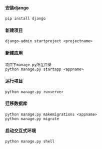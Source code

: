 #### 安装django
```
pip install django
```
#### 新建项目
```
django-admin startproject <projectname>
```
#### 新建应用
```
项目下manage.py所在目录
python manage.py startapp <appname>
```
#### 运行项目
```
python manage.py runserver
```
#### 迁移数据库
```
python manage.py makemigrations <appname>
python manage.py migrate
```
#### 启动交互式环境
```
python manage.py shell
```
